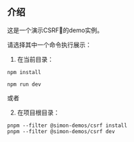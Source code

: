## 介绍

这是一个演示CSRF🐓的demo实例。

请选择其中一个命令执行展示：

1. 在当前目录：

```shell
npm install

npm run dev
```

或者

2. 在项目根目录：

```shell
pnpm --filter @simon-demos/csrf install
pnpm --filter @simon-demos/csrf dev
```

